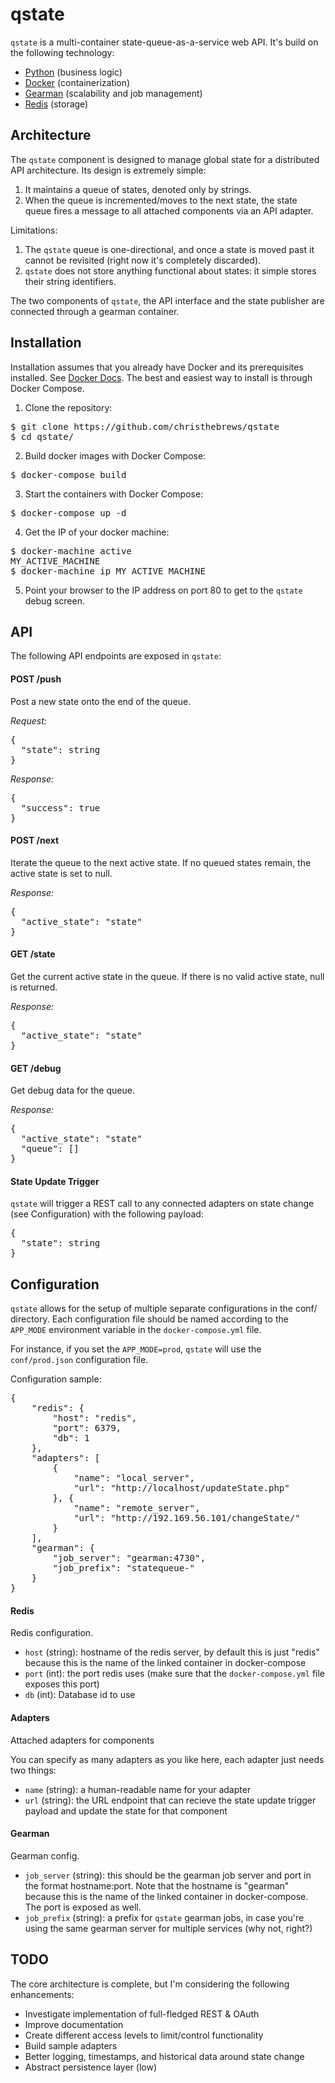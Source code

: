 # qstate
`qstate` is a multi-container state-queue-as-a-service web API.  It's build on the following technology:
* [Python](https://www.python.org/) (business logic)
* [Docker](https://www.docker.com/) (containerization)
* [Gearman](http://gearman.org) (scalability and job management)
* [Redis](http://redis.io/) (storage)

## Architecture

The `qstate` component is designed to manage global state for a distributed API architecture.  Its design is extremely simple:

1. It maintains a queue of states, denoted only by strings.
2. When the queue is incremented/moves to the next state, the state queue fires a message to all attached components via an API adapter.

Limitations:

1. The `qstate` queue is one-directional, and once a state is moved past it cannot be revisited (right now it's completely discarded).
2. `qstate` does not store anything functional about states: it simple stores their string identifiers.

The two components of `qstate`, the API interface and the state publisher are connected through a gearman container.

## Installation

Installation assumes that you already have Docker and its prerequisites installed.  See [Docker Docs](https://docs.docker.com/).  The best and easiest way to install is through Docker Compose.

1. Clone the repository:
<pre>
$ git clone https://github.com/christhebrews/qstate
$ cd qstate/
</pre>

2. Build docker images with Docker Compose:
<pre>$ docker-compose build</pre>

3. Start the containers with Docker Compose:
<pre>$ docker-compose up -d</pre>

4. Get the IP of your docker machine:
<pre>
$ docker-machine active
MY_ACTIVE_MACHINE
$ docker-machine ip MY_ACTIVE_MACHINE
</pre>

5. Point your browser to the IP address on port 80 to get to the `qstate` debug screen.
 
## API

The following API endpoints are exposed in `qstate`:

#### POST /push
Post a new state onto the end of the queue.

_Request:_
<pre>
{
  "state": string
}
</pre>

_Response:_
<pre>
{
  "success": true
}
</pre>

#### POST /next
Iterate the queue to the next active state.  If no queued states remain, the active state is set to null.

_Response:_
<pre>
{
  "active_state": "state"
}
</pre>

#### GET /state
Get the current active state in the queue.  If there is no valid active state, null is returned.

_Response:_
<pre>
{
  "active_state": "state"
}
</pre>

#### GET /debug
Get debug data for the queue.

_Response:_
<pre>
{
  "active_state": "state"
  "queue": []
}
</pre>

#### State Update Trigger
`qstate` will trigger a REST call to any connected adapters on state change (see Configuration) with the following payload:
<pre>
{
  "state": string
}
</pre>

## Configuration
`qstate` allows for the setup of multiple separate configurations in the conf/ directory.  Each configuration file should be named according to the `APP_MODE` environment variable in the `docker-compose.yml` file.

For instance, if you set the `APP_MODE=prod`, `qstate` will use the `conf/prod.json` configuration file.

Configuration sample:
<pre>
{
    "redis": {
        "host": "redis",
        "port": 6379,
        "db": 1
    },
    "adapters": [
        {
            "name": "local_server",
            "url": "http://localhost/updateState.php"
        }, {
            "name": "remote_server",
            "url": "http://192.169.56.101/changeState/"
        }
    ],
    "gearman": {
        "job_server": "gearman:4730",
        "job_prefix": "statequeue-"
    }
}
</pre>

#### Redis

Redis configuration.

* `host` (string): hostname of the redis server, by default this is just "redis" because this is the name of the linked container in docker-compose
* `port` (int): the port redis uses (make sure that the `docker-compose.yml` file exposes this port)
* `db` (int): Database id to use

#### Adapters

Attached adapters for components

You can specify as many adapters as you like here, each adapter just needs two things:
* `name` (string): a human-readable name for your adapter
* `url` (string): the URL endpoint that can recieve the state update trigger payload and update the state for that component

#### Gearman

Gearman config.

* `job_server` (string): this should be the gearman job server and port in the format hostname:port.  Note that the hostname is "gearman" because this is the name of the linked container in docker-compose.  The port is exposed as well.
* `job_prefix` (string): a prefix for `qstate` gearman jobs, in case you're using the same gearman server for multiple services (why not, right?)

## TODO

The core architecture is complete, but I'm considering the following enhancements:

* Investigate implementation of full-fledged REST & OAuth
* Improve documentation
* Create different access levels to limit/control functionality
* Build sample adapters
* Better logging, timestamps, and historical data around state change
* Abstract persistence layer (low)
